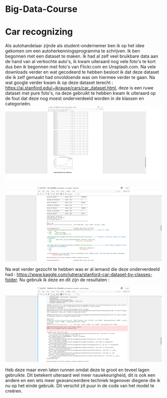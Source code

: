 # Big-Data-Course

# Car recognizing

Als autohandelaar zijnde als student-ondernemer ben ik op het idee gekomen om een autoherkenningsprogramma te schrijven. Ik ben begonnen met een dataset te maken. Ik had al zelf veel bruikbare data aan de hand van al verkochte auto's, ik kwam uiteraard nog vele foto's te kort dus ben ik begonnen met foto's van Flickr.com en Unsplash.com. Na vele downloads verder en wat gecodeerd te hebben besloot ik dat deze dataset die ik zelf gemaakt had onvoldoende was om hiermee verder te gaan. Na wat google verder kwam ik op deze dataset terecht : https://ai.stanford.edu/~jkrause/cars/car_dataset.html, deze is een ruwe dataset met pure foto's, na deze gebruikt te hebben kwam ik uiteraard op de fout dat deze nog moest onderverdeeld worden in de klassen en categorieën.
![Screenshot](BigData.png)

![Screenshot](Error1.png)


Na wat verder gezocht te hebben was er al iemand die deze onderverdeeld had : 
https://www.kaggle.com/jutrera/stanford-car-dataset-by-classes-folder. 
Nu gebruik ik deze en dit zijn de resultaten :

![Screenshot](LangeVersie.png)

Heb deze maar even laten runnen omdat deze te groot en teveel lagen gebruikte. Dit betekent uiteraard wel meer nauwkeurigheid, dit is ook een andere en een iets meer geavanceerdere techniek tegenover diegene die ik nu op het einde gebruik. Dit verschil zit puur in de code van het model te creëren.


